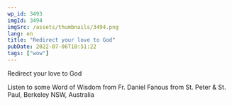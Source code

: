 ```yaml
---
wp_id: 3493
imgId: 3494
imgSrc: /assets/thumbnails/3494.png
lang: en
title: "Redirect your love to God"
pubDate: 2022-07-06T10:51:22
tags: ["wow"]
---
```


<!-- page: 6 -->

<p>Redirect your love to God</p>
<p>Listen to some Word of Wisdom from Fr. Daniel Fanous from St. Peter & St. Paul, Berkeley NSW, Australia</p>
